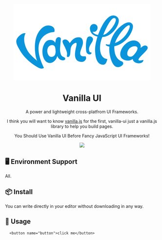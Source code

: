 <p align="center">
  <a href="https://developer.mozilla.org/en-US/docs/Web/HTML/Element">
    <img width="450" src="./vanilla-ui.png">
  </a>
</p>

<h1 align="center">Vanilla UI</h1>

<div align="center">

A power and lightweight cross-platfrom UI Frameworks.

I think you will want to know [vanilla.js](https://stackoverflow.com/questions/20435653/what-is-vanillajs) for the first, vanilla-ui just a vanilla.js library to help you build pages.

You Should Use Vanilla UI Before Fancy JavaScript UI Frameworks!

![](https://img.shields.io/badge/license-MIT-000000.svg)

</div>

## 🖥 Environment Support

All.

## 📦 Install

You can write directly in your editor without downloading in any way.

## 🔨 Usage

```
  <button name="button">click me</button>
```